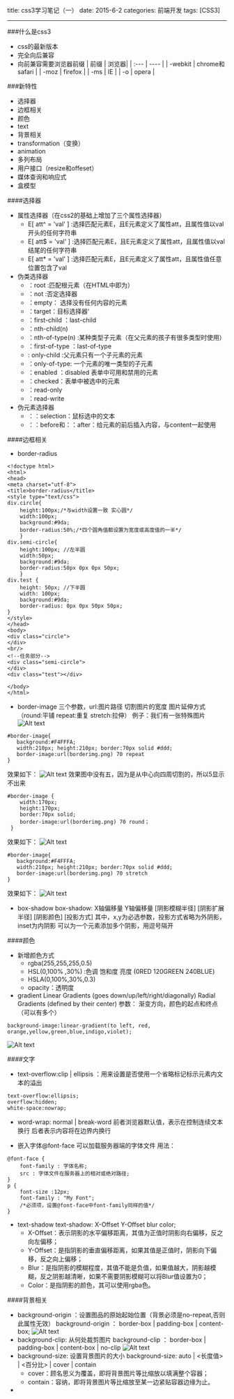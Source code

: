 title: css3学习笔记（一）
date: 2015-6-2 
categories: 前端开发
tags: [CSS3]

---
###什么是css3
- css的最新版本
- 完全向后兼容
- 向前兼容需要浏览器前缀
| 前缀 | 浏览器|
| :--- | ---- |
| -webkit | chrome和safari |
| -moz | firefox |
 | -ms | IE |
 | -o | opera |
 

###新特性
- 选择器
- 边框相关
- 颜色
- text
- 背景相关
- transformation（变换）
- animation
- 多列布局
- 用户接口（resize和offeset）
- 媒体查询和响应式
- 盒模型

####选择器
- 属性选择器（在css2的基础上增加了三个属性选择器）
  - E[ att^ = 'val' ] :选择匹配元素E，且E元素定义了属性att，且属性值以val开头的任何字符串
  - E[ att$ = 'val' ] :选择匹配元素E，且E元素定义了属性att，且属性值以val结尾的任何字符串
  - E[ att* = 'val' ] :选择匹配元素E，且E元素定义了属性att，且属性值任意位置包含了val
- 伪类选择器
  - ：root :匹配根元素（在HTML中即为<html>）
  - ：not :否定选择器
  - ：empty： 选择没有任何内容的元素
  - ：target：目标选择器‘
  - ：first-child   ：last-child
  - ：nth-child(n)
  - ：nth-of-type(n) :某种类型子元素（在父元素的孩子有很多类型时使用）
  - ：first-of-type  ：last-of-type
  - : only-child :父元素只有一个子元素的元素
  - ：only-of-type: 一个元素的唯一类型的子元素
  - ：enabled ：disabled 表单中可用和禁用的元素
  - ：checked：表单中被选中的元素
  - ：read-only
  - ：read-write
- 伪元素选择器
  - ：：selection：鼠标选中的文本
  - ：：before和：：after：给元素的前后插入内容，与content一起使用

####边框相关
- border-radius
```
<!doctype html>
<html>
<head>
<meta charset="utf-8">
<title>border-radius</title>
<style type="text/css">
div.circle{
    height:100px;/*与width设置一致 实心圆*/
    width:100px;
    background:#9da;
    border-radius:50%;/*四个圆角值都设置为宽度或高度值的一半*/
    } 
div.semi-circle{ 
    height:100px; //左半圆
    width:50px;
    background:#9da;
    border-radius:50px 0px 0px 50px;
    }
div.test {
    height: 50px; //下半圆
    width: 100px;
    background:#9da;
    border-radius: 0px 0px 50px 50px;
}
</style>
</head>
<body>
<div class="circle">
</div>
<br/>
<!--任务部分-->
<div class="semi-circle">
</div>
<div class="test"></div>

</body>
</html>
```
- border-image
三个参数，url:图片路径 切割图片的宽度 图片延伸方式（round:平铺 repeat:重复 stretch:拉伸）
例子：我们有一张特殊图片
![Alt text](./52e21fea000127e802100210.jpg)
```
#border-image{
   background:#F4FFFA;
   width:210px; height:210px; border:70px solid #ddd;
   border-image:url(borderimg.png) 70 repeat  
}
```
效果如下：
![Alt text](./52e220780001091a03530354.jpg)
效果图中没有五，因为是从中心向四周切割的，所以5显示不出来
```
#border-image {
	width:170px;
	height:170px;
	border:70px solid;
	border-image:url(borderimg.png) 70 round；
 }
```
效果如下：
![Alt text](./52e2216700014c4103190312.jpg)
```
#border-image{
   background:#F4FFFA;
   width:210px; height:210px; border:70px solid #ddd;
   border-image:url(borderimg.png) 70 stretch  
}
```
效果如下：
![Alt text](./52e2218d0001d45403530366.jpg)

- box-shadow
box-shadow: X轴偏移量 Y轴偏移量 [阴影模糊半径] [阴影扩展半径] [阴影颜色] [投影方式]
其中，x,y为必选参数，投影方式省略为外阴影，inset为内阴影
可以为一个元素添加多个阴影，用逗号隔开

####颜色
- 新增颜色方式
	- rgba(255,255,255,0.5)
	- HSL(0,100% ,30%) :色调 饱和度 亮度 (0RED 120GREEN 240BLUE)
	- HSLA(0,100%,30%,0.3)
	- opacity：透明度
- gradient
Linear Gradients (goes down/up/left/right/diagonally)
Radial Gradients (defined by their center)
参数： 渐变方向，颜色的起点和终点（可以有多个）
```
background-image:linear-gradient(to left, red, orange,yellow,green,blue,indigo,violet);
```
![Alt text](./54b72c080001611c04230192.jpg)

####文字
- text-overflow:clip | ellipsis  ：用来设置是否使用一个省略标记标示元素内文本的溢出
```
text-overflow:ellipsis; 
overflow:hidden; 
white-space:nowrap; 
```
- word-wrap: normal | break-word
前者浏览器默认值，表示在控制连续文本换行 后者表示内容将在边界内换行

- 嵌入字体@font-face
可以加载服务器端的字体文件
用法：
```
@font-face {
    font-family : 字体名称;
    src : 字体文件在服务器上的相对或绝对路径;
} 
p {
    font-size :12px;
    font-family : "My Font";
    /*必须项，设置@font-face中font-family同样的值*/
}
```
- text-shadow
text-shadow: X-Offset Y-Offset blur color;
  - X-Offset：表示阴影的水平偏移距离，其值为正值时阴影向右偏移，反之向左偏移；      
  - Y-Offset：是指阴影的垂直偏移距离，如果其值是正值时，阴影向下偏移，反之向上偏移；
  - Blur：是指阴影的模糊程度，其值不能是负值，如果值越大，阴影越模糊，反之阴影越清晰，如果不需要阴影模糊可以将Blur值设置为0；
  - Color：是指阴影的颜色，其可以使用rgba色。

####背景相关
- background-origin ：设置图品的原始起始位置（背景必须是no-repeat,否则此属性无效）
background-origin ： border-box | padding-box | content-box;
 ![Alt text](./531003de0001166903660166.jpg)
- background-clip: 从何处裁剪图片
background-clip ： border-box | padding-box | content-box | no-clip
![Alt text](./5310065d0001c95103660166.jpg)
- background-size: 设置背景图片的大小
background-size: auto | <长度值> | <百分比> | cover | contain
  - cover：顾名思义为覆盖，即将背景图片等比缩放以填满整个容器；
  - contain：容纳，即将背景图片等比缩放至某一边紧贴容器边缘为止。
- 
 